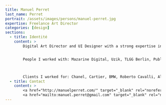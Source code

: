 ```yaml
---
title: Manuel Perret
last_name: Perret
portrait: /assets/images/persons/manuel-perret.jpg
expertise: Freelance Art Director
categories: [design]
sections:
  - title: Identité
    content: >
        Digital Art Director and UI Designer with a strong expertise in Fashion and Premium brands.


        People I worked with: Mazarine Digital, Uzik, TLGG Berlin, Publicis Luxe, Emakina, MNSTR, BETC, Cream, Alaska, EHESS, Ministère des Affaires Etrangères.



        Clients I worked for: Chanel, Cartier, BMW, Roberto Cavalli, Alain Ducasse, Carolina Herrera, JC De Castelbajac, Volvo. Club Med and more.
  - title: Contact
    content: >
        <a href="http://manuelperret.com/" target="_blank" rel="noreferrer">Site</a> –
        <a href="mailto:manuel.perret@gmail.com" target="_blank" rel="noreferrer">Mail</a>
---
```

